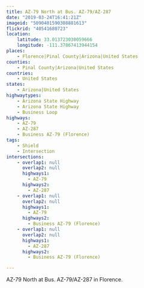 ```yaml
---
title: AZ-79 North at Bus. AZ-79/AZ-287
date: "2019-03-24T16:41:21Z"
imageid: "5090401590308881613"
flickrid: "40541680723"
location:
    latitude: 33.013723030059666
    longitude: -111.37867413944154
places:
    - Florence|Pinal County|Arizona|United States
counties:
    - Pinal County|Arizona|United States
countries:
    - United States
states:
    - Arizona|United States
highwaytypes:
    - Arizona State Highway
    - Arizona State Highway
    - Business Loop
highways:
    - AZ-79
    - AZ-287
    - Business AZ-79 (Florence)
tags:
    - Shield
    - Intersection
intersections:
    - overlap1: null
      overlap2: null
      highways1:
        - AZ-79
      highways2:
        - AZ-287
    - overlap1: null
      overlap2: null
      highways1:
        - AZ-79
      highways2:
        - Business AZ-79 (Florence)
    - overlap1: null
      overlap2: null
      highways1:
        - AZ-287
      highways2:
        - Business AZ-79 (Florence)

---
```

AZ-79 North at Bus. AZ-79/AZ-287 in Florence.